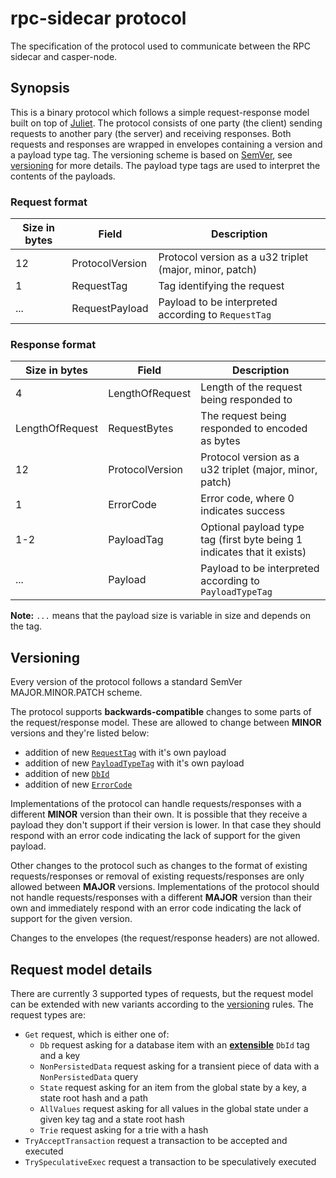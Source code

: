 # rpc-sidecar protocol
The specification of the protocol used to communicate between the RPC sidecar and casper-node.

## Synopsis
This is a binary protocol which follows a simple request-response model built on top of [Juliet](https://github.com/casper-network/juliet). The protocol consists of one party (the client) sending requests to another pary (the server) and receiving responses. Both requests and responses are wrapped in envelopes containing a version and a payload type tag. The versioning scheme is based on [SemVer](https://semver.org/), see [versioning](#versioning) for more details. The payload type tags are used to interpret the contents of the payloads.

### Request format
| Size in bytes | Field           | Description                                             |
|---------------|-----------------|---------------------------------------------------------|
| 12            | ProtocolVersion | Protocol version as a u32 triplet (major, minor, patch) |
| 1             | RequestTag      | Tag identifying the request                             |
| ...           | RequestPayload  | Payload to be interpreted according to `RequestTag`     |

### Response format
| Size in bytes   | Field           | Description                                                             |
|-----------------|-----------------|-------------------------------------------------------------------------|
| 4               | LengthOfRequest | Length of the request being responded to                                | 
| LengthOfRequest | RequestBytes    | The request being responded to encoded as bytes                         |
| 12              | ProtocolVersion | Protocol version as a u32 triplet (major, minor, patch)                 |
| 1               | ErrorCode       | Error code, where 0 indicates success                                   |
| 1-2             | PayloadTag      | Optional payload type tag (first byte being 1 indicates that it exists) |
| ...             | Payload         | Payload to be interpreted according to `PayloadTypeTag`                 |

**Note:** `...` means that the payload size is variable in size and depends on the tag.

## Versioning
Every version of the protocol follows a standard SemVer MAJOR.MINOR.PATCH scheme.

The protocol supports **backwards-compatible** changes to some parts of the request/response model. These are allowed to change between **MINOR** versions and they're listed below:
- addition of new [`RequestTag`](#request-format) with it's own payload
- addition of new [`PayloadTypeTag`](#response-format) with it's own payload
- addition of new [`DbId`]()
- addition of new [`ErrorCode`](#response-format)

Implementations of the protocol can handle requests/responses with a  different **MINOR** version than their own. It is possible that they receive a payload they don't support if their version is lower. In that case they should respond with an error code indicating the lack of support for the given payload.

Other changes to the protocol such as changes to the format of existing requests/responses or removal of existing requests/responses are only allowed between **MAJOR** versions. Implementations of the protocol should not handle requests/responses with a different **MAJOR** version than their own and immediately respond with an error code indicating the lack of support for the given version.

Changes to the envelopes (the request/response headers) are not allowed. 

## Request model details
There are currently 3 supported types of requests, but the request model can be extended with new variants according to the [versioning](#versioning) rules. The request types are:
- `Get` request, which is either one of:
    - `Db` request asking for a database item with an [**extensible**](#versioning) `DbId` tag and a key
    - `NonPersistedData` request asking for a transient piece of data with a `NonPersistedData` query
    - `State` request asking for an item from the global state by a key, a state root hash and a path
    - `AllValues` request asking for all values in the global state under a given key tag and a state root hash
    - `Trie` request asking for a trie with a hash
- `TryAcceptTransaction` request a transaction to be accepted and executed
- `TrySpeculativeExec` request a transaction to be speculatively executed

